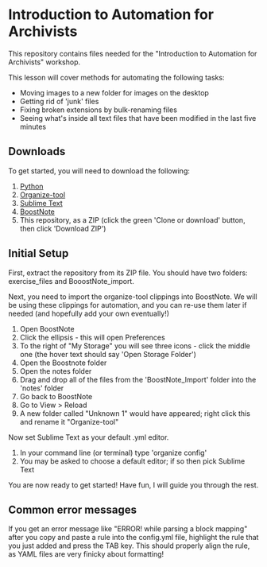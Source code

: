 # Introduction to Automation for Archivists

This repository contains files needed for the "Introduction to Automation for Archivists" workshop.

This lesson will cover methods for automating the following tasks:

- Moving images to a new folder for images on the desktop
- Getting rid of 'junk' files
- Fixing broken extensions by bulk-renaming files
- Seeing what's inside all text files that have been modified in the last five minutes

## Downloads

To get started, you will need to download the following:

1. [Python](https://www.python.org/downloads/)
2. [Organize-tool](https://pypi.org/project/organize-tool/)
3. [Sublime Text](https://www.sublimetext.com/download)
4. [BoostNote](https://boostnote.io/#download)
5. This repository, as a ZIP (click the green 'Clone or download' button, then click 'Download ZIP') 

## Initial Setup

First, extract the repository from its ZIP file. You should have two folders: exercise_files and BooostNote_import.

Next, you need to import the organize-tool clippings into BoostNote. We will be using these clippings for automation, and you can re-use them later if needed (and hopefully add your own eventually!)

1. Open BoostNote
2. Click the ellipsis - this will open Preferences
3. To the right of "My Storage" you will see three icons - click the middle one (the hover text should say 'Open Storage Folder')
4. Open the Boostnote folder
5. Open the notes folder
6. Drag and drop all of the files from the 'BoostNote_Import' folder into the 'notes' folder
7. Go back to BoostNote
8. Go to View > Reload
9. A new folder called "Unknown 1" would have appeared; right click this and rename it "Organize-tool"

Now set Sublime Text as your default .yml editor.

1. In your command line (or terminal) type 'organize config'
2. You may be asked to choose a default editor; if so then pick Sublime Text

You are now ready to get started! Have fun, I will guide you through the rest.

## Common error messages

If you get an error message like "ERROR! while parsing a block mapping" after you copy and paste a rule into the config.yml file, highlight the rule that you just added and press the TAB key. This should properly align the rule, as YAML files are very finicky about formatting!
